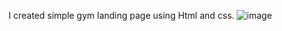 I created simple gym landing page using Html and css.
![image](https://github.com/mdenamul904/OCTANET_MAY/assets/167011045/7eed1fac-ad08-4034-8140-412b902b0984)
